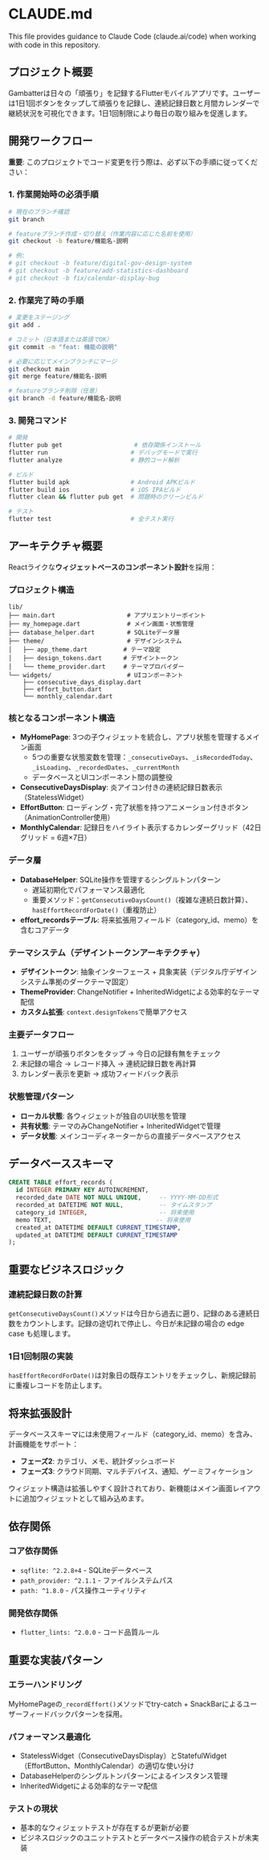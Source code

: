 # CLAUDE.md

This file provides guidance to Claude Code (claude.ai/code) when working with code in this repository.

## プロジェクト概要

Gambatterは日々の「頑張り」を記録するFlutterモバイルアプリです。ユーザーは1日1回ボタンをタップして頑張りを記録し、連続記録日数と月間カレンダーで継続状況を可視化できます。1日1回制限により毎日の取り組みを促進します。

## 開発ワークフロー

**重要**: このプロジェクトでコード変更を行う際は、必ず以下の手順に従ってください：

### 1. 作業開始時の必須手順
```bash
# 現在のブランチ確認
git branch

# featureブランチ作成・切り替え（作業内容に応じた名前を使用）
git checkout -b feature/機能名-説明

# 例:
# git checkout -b feature/digital-gov-design-system
# git checkout -b feature/add-statistics-dashboard
# git checkout -b fix/calendar-display-bug
```

### 2. 作業完了時の手順
```bash
# 変更をステージング
git add .

# コミット（日本語または英語でOK）
git commit -m "feat: 機能の説明"

# 必要に応じてメインブランチにマージ
git checkout main
git merge feature/機能名-説明

# featureブランチ削除（任意）
git branch -d feature/機能名-説明
```

### 3. 開発コマンド
```bash
# 開発
flutter pub get                    # 依存関係インストール
flutter run                       # デバッグモードで実行
flutter analyze                   # 静的コード解析

# ビルド
flutter build apk                 # Android APKビルド
flutter build ios                 # iOS IPAビルド
flutter clean && flutter pub get  # 問題時のクリーンビルド

# テスト
flutter test                      # 全テスト実行
```

## アーキテクチャ概要

Reactライクな**ウィジェットベースのコンポーネント設計**を採用：

### プロジェクト構造
```
lib/
├── main.dart                    # アプリエントリーポイント
├── my_homepage.dart             # メイン画面・状態管理
├── database_helper.dart         # SQLiteデータ層
├── theme/                       # デザインシステム
│   ├── app_theme.dart          # テーマ設定
│   ├── design_tokens.dart      # デザイントークン
│   └── theme_provider.dart     # テーマプロバイダー
└── widgets/                     # UIコンポーネント
    ├── consecutive_days_display.dart
    ├── effort_button.dart
    └── monthly_calendar.dart
```

### 核となるコンポーネント構造
- **MyHomePage**: 3つの子ウィジェットを統合し、アプリ状態を管理するメイン画面
  - 5つの重要な状態変数を管理：`_consecutiveDays`、`_isRecordedToday`、`_isLoading`、`_recordedDates`、`_currentMonth`
  - データベースとUIコンポーネント間の調整役
- **ConsecutiveDaysDisplay**: 炎アイコン付きの連続記録日数表示（StatelessWidget）
- **EffortButton**: ローディング・完了状態を持つアニメーション付きボタン（AnimationController使用）
- **MonthlyCalendar**: 記録日をハイライト表示するカレンダーグリッド（42日グリッド = 6週×7日）

### データ層
- **DatabaseHelper**: SQLite操作を管理するシングルトンパターン
  - 遅延初期化でパフォーマンス最適化
  - 重要メソッド：`getConsecutiveDaysCount()`（複雑な連続日数計算）、`hasEffortRecordForDate()`（重複防止）
- **effort_recordsテーブル**: 将来拡張用フィールド（category_id、memo）を含むコアデータ

### テーマシステム（デザイントークンアーキテクチャ）
- **デザイントークン**: 抽象インターフェース + 具象実装（デジタル庁デザインシステム準拠のダークテーマ固定）
- **ThemeProvider**: ChangeNotifier + InheritedWidgetによる効率的なテーマ配信
- **カスタム拡張**: `context.designTokens`で簡単アクセス

### 主要データフロー
1. ユーザーが頑張りボタンをタップ → 今日の記録有無をチェック
2. 未記録の場合 → レコード挿入 → 連続記録日数を再計算
3. カレンダー表示を更新 → 成功フィードバック表示

### 状態管理パターン
- **ローカル状態**: 各ウィジェットが独自のUI状態を管理
- **共有状態**: テーマのみChangeNotifier + InheritedWidgetで管理
- **データ状態**: メインコーディネーターからの直接データベースアクセス

## データベーススキーマ

```sql
CREATE TABLE effort_records (
  id INTEGER PRIMARY KEY AUTOINCREMENT,
  recorded_date DATE NOT NULL UNIQUE,     -- YYYY-MM-DD形式
  recorded_at DATETIME NOT NULL,          -- タイムスタンプ
  category_id INTEGER,                    -- 将来使用
  memo TEXT,                             -- 将来使用
  created_at DATETIME DEFAULT CURRENT_TIMESTAMP,
  updated_at DATETIME DEFAULT CURRENT_TIMESTAMP
);
```

## 重要なビジネスロジック

### 連続記録日数の計算
`getConsecutiveDaysCount()`メソッドは今日から過去に遡り、記録のある連続日数をカウントします。記録の途切れで停止し、今日が未記録の場合の edge case も処理します。

### 1日1回制限の実装
`hasEffortRecordForDate()`は対象日の既存エントリをチェックし、新規記録前に重複レコードを防止します。

## 将来拡張設計

データベーススキーマには未使用フィールド（category_id、memo）を含み、計画機能をサポート：
- **フェーズ2**: カテゴリ、メモ、統計ダッシュボード
- **フェーズ3**: クラウド同期、マルチデバイス、通知、ゲーミフィケーション

ウィジェット構造は拡張しやすく設計されており、新機能はメイン画面レイアウトに追加ウィジェットとして組み込めます。

## 依存関係

### コア依存関係
- `sqflite: ^2.2.8+4` - SQLiteデータベース
- `path_provider: ^2.1.1` - ファイルシステムパス
- `path: ^1.8.0` - パス操作ユーティリティ

### 開発依存関係
- `flutter_lints: ^2.0.0` - コード品質ルール

## 重要な実装パターン

### エラーハンドリング
MyHomePageの`_recordEffort()`メソッドでtry-catch + SnackBarによるユーザーフィードバックパターンを採用。

### パフォーマンス最適化
- StatelessWidget（ConsecutiveDaysDisplay）とStatefulWidget（EffortButton、MonthlyCalendar）の適切な使い分け
- DatabaseHelperのシングルトンパターンによるインスタンス管理
- InheritedWidgetによる効率的なテーマ配信

### テストの現状
- 基本的なウィジェットテストが存在するが更新が必要
- ビジネスロジックのユニットテストとデータベース操作の統合テストが未実装
